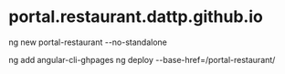 # portal.restaurant.dattp.github.io
ng new portal-restaurant --no-standalone

ng add angular-cli-ghpages
ng deploy --base-href=/portal-restaurant/

